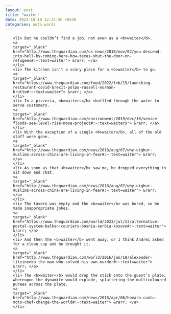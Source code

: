 ```yaml
---
layout: post
title: "waiter"
date: 2023-10-10 12:34:56 +0530
categories: auto-words
---
```

<ol>

    <li> But he couldn’t find a job, not even as a <b>waiter</b>.
    <a 
    target="_blank" 
    href="http://www.theguardian.com/us-news/2018/nov/02/you-descend-into-hell-by-coming-here-how-texas-shut-the-door-on-refugees#:~:text=waiter"> &rarr; </a>
    </li>
    <li> The kitchen isn’t a scary place for a <b>waiter</b> to go.
    <a 
    target="_blank" 
    href="https://www.theguardian.com/food/2022/feb/15/launching-restaurant-covid-brexit-polpo-russell-norman-brutto#:~:text=waiter"> &rarr; </a>
    </li>
    <li> In a pizzeria, <b>waiters</b> shuffled through the water to serve customers.
    <a 
    target="_blank" 
    href="http://www.theguardian.com/environment/2019/dec/10/venice-floods-sea-level-rise-mose-project#:~:text=waiters"> &rarr; </a>
    </li>
    <li> With the exception of a single <b>waiter</b>, all of the old staff were gone.
    <a 
    target="_blank" 
    href="http://www.theguardian.com/news/2018/aug/07/why-uighur-muslims-across-china-are-living-in-fear#:~:text=waiter"> &rarr; </a>
    </li>
    <li> As soon as that <b>waiter</b> saw me, he dropped everything to sit down and chat.
    <a 
    target="_blank" 
    href="http://www.theguardian.com/news/2018/aug/07/why-uighur-muslims-across-china-are-living-in-fear#:~:text=waiter"> &rarr; </a>
    </li>
    <li> The tavern was empty and the <b>waiter</b> was bored, so he made inappropriate jokes.
    <a 
    target="_blank" 
    href="https://www.theguardian.com/world/2023/jul/13/alternative-postal-system-balkan-couriers-bosnia-serbia-kosovo#:~:text=waiter"> &rarr; </a>
    </li>
    <li> And then the <b>waiter</b> went away, or I think Andrei asked for a clean cup and he brought it.
    <a 
    target="_blank" 
    href="http://www.theguardian.com/world/2016/jan/19/alexander-litvinenko-the-man-who-solved-his-own-murder#:~:text=waiter"> &rarr; </a>
    </li>
    <li> The <b>waiter</b> would drop the stick onto the guest’s plate, whereupon the dynamite would explode, splattering the multicoloured purees across the plate.
    <a 
    target="_blank" 
    href="http://www.theguardian.com/news/2018/apr/06/homaro-cantu-moto-chef-change-the-world#:~:text=waiter"> &rarr; </a>
    </li>